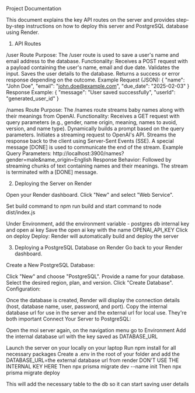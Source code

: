 Project Documentation

This document explains the key API routes on the server and provides step-by-step instructions on how to deploy this server and PostgreSQL database using Render.

1. API Routes

/user Route
Purpose:
The /user route is used to save a user's name and email address to the database.
Functionality:
Receives a POST request with a payload containing the user's name, email and due date.
Validates the input.
Saves the user details to the database.
Returns a success or error response depending on the outcome.
Example Request (JSON):
{
  "name": "John Doe",
  "email": "john.doe@example.com",
  "due_date": "2025-02-03"
}
Response Example:
{
  "message": "User saved successfully",
  "userId": "generated_user_id"
}

/names Route
Purpose:
The /names route streams baby names along with their meanings from OpenAI.
Functionality:
Receives a GET request with query parameters (e.g., gender, name origin, meaning, names to avoid, version, and name type).
Dynamically builds a prompt based on the query parameters.
Initiates a streaming request to OpenAI's API.
Streams the response back to the client using Server-Sent Events (SSE).
A special message [DONE] is used to communicate the end of the stream.
Example Query Parameters:
http://localhost:3900/names?gender=male&name_origin=English
Response Behavior:
Followed by streaming chunks of text containing names and their meanings.
The stream is terminated with a [DONE] message.


2. Deploying the Server on Render

Open your Render dashboard.
Click "New" and select "Web Service".

Set build command to npm run build and start command to node dist/index.js

Under Environment, add the environment variable - postgres db internal key and open ai key
Save the open ai key with the name OPENAI_API_KEY
Click on deploy
Deploy:
Render will automatically build and deploy the server


3. Deploying a PostgreSQL Database on Render
Go back to your Render dashboard.

Create a New PostgreSQL Database:

Click "New" and choose "PostgreSQL".
Provide a name for your database.
Select the desired region, plan, and version.
Click "Create Database".
Configuration:

Once the database is created, Render will display the connection details (host, database name, user, password, and port).
Copy the internal database url for use in the server and the external url for local use. They're both important
Connect Your Server to PostgreSQL:

Open the moi server again, on the navigation menu go to Environment
Add the internal database url with the key saved as DATABASE_URL

Launch the server on your locally on your laptop
Run npm install for all necessary packages
Create a .env in the root of your folder and add the DATABASE_URL=the external database url from render
DON'T USE THE INTERNAL KEY HERE
Then npx prisma migrate dev --name init
Then npx prisma migrate deploy

This will add the necessary table to the db so it can start saving user details